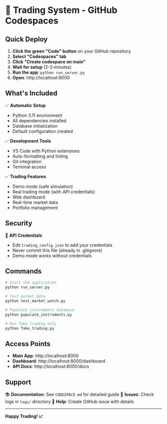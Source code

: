 # 🚀 Trading System - GitHub Codespaces

## Quick Deploy

1. **Click the green "Code" button** on your GitHub repository
2. **Select "Codespaces" tab**
3. **Click "Create codespace on main"**
4. **Wait for setup** (2-3 minutes)
5. **Run the app**: `python run_server.py`
6. **Open**: http://localhost:8000

## What's Included

✅ **Automatic Setup**
- Python 3.11 environment
- All dependencies installed
- Database initialization
- Default configuration created

✅ **Development Tools**
- VS Code with Python extensions
- Auto-formatting and linting
- Git integration
- Terminal access

✅ **Trading Features**
- Demo mode (safe simulation)
- Real trading mode (with API credentials)
- Web dashboard
- Real-time market data
- Portfolio management

## Security

🔐 **API Credentials**
- Edit `trading_config.json` to add your credentials
- Never commit this file (already in .gitignore)
- Demo mode works without credentials

## Commands

```bash
# Start the application
python run_server.py

# Test market data
python test_market_watch.py

# Populate instruments database
python populate_instruments.py

# Run fake trading only
python fake_trading.py
```

## Access Points

- **Main App**: http://localhost:8000
- **Dashboard**: http://localhost:8000/dashboard
- **API Docs**: http://localhost:8000/docs

## Support

📚 **Documentation**: See `CODESPACE.md` for detailed guide
🐛 **Issues**: Check logs in `logs/` directory
💬 **Help**: Create GitHub issue with details

---

**Happy Trading! 📈**
